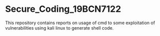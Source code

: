 # Secure_Coding_19BCN7122

This repository contains reports on usage of cmd to some exploitation of vulnerabilities using kali linux to generate shell code.
